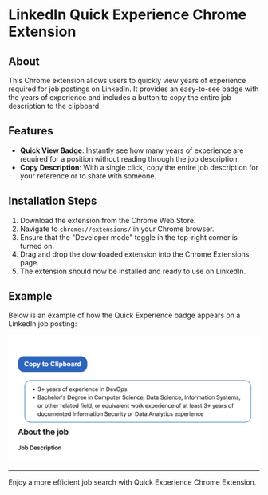 # LinkedIn Quick Experience Chrome Extension

## About
This Chrome extension allows users to quickly view years of experience required for job postings on LinkedIn. It provides an easy-to-see badge with the years of experience and includes a button to copy the entire job description to the clipboard.

## Features
- **Quick View Badge**: Instantly see how many years of experience are required for a position without reading through the job description.
- **Copy Description**: With a single click, copy the entire job description for your reference or to share with someone.

## Installation Steps
1. Download the extension from the Chrome Web Store.
2. Navigate to `chrome://extensions/` in your Chrome browser.
3. Ensure that the "Developer mode" toggle in the top-right corner is turned on.
4. Drag and drop the downloaded extension into the Chrome Extensions page.
5. The extension should now be installed and ready to use on LinkedIn.

## Example
Below is an example of how the Quick Experience badge appears on a LinkedIn job posting:

![Quick Experience Badge Example](sample.png)

---

Enjoy a more efficient job search with Quick Experience Chrome Extension.
